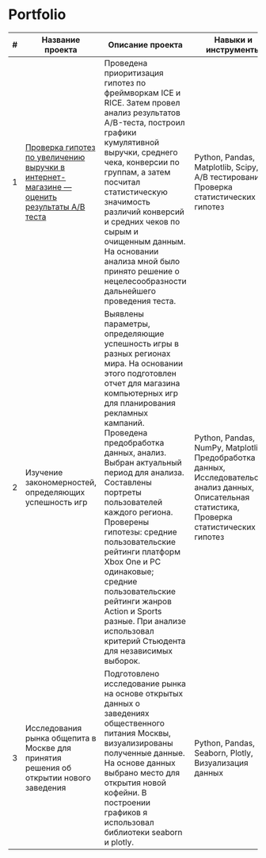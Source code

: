 # Portfolio
|#    | Название проекта | Описание проекта | Навыки и инструменты |
|-----|------------------|----------------|----------------------|
|1    | [Проверка гипотез по увеличению выручки в интернет-магазине — оценить результаты A/B теста]() | Проведена приоритизация гипотез по фреймворкам ICE и RICE. Затем провел анализ результатов A/B-теста, построил графики кумулятивной выручки, среднего чека, конверсии по группам, а затем посчитал статистическую значимость различий конверсий и средних чеков по сырым и очищенным данным. На основании анализа мной было принято решение о нецелесообразности дальнейшего проведения теста.   | Python, Pandas, Matplotlib, Scipy, A/B тестирование, Проверка статистических гипотез   |
|2    | Изучение закономерностей, определяющих успешность игр    | Выявлены параметры, определяющие успешность игры в разных регионах мира. На основании этого подготовлен отчет для магазина компьютерных игр для планирования рекламных кампаний. Проведена предобработка данных, анализ. Выбран актуальный период для анализа. Составлены портреты пользователей каждого региона. Проверены гипотезы: средние пользовательские рейтинги платформ Xbox One и PC одинаковые; средние пользовательские рейтинги жанров Action и Sports разные. При анализе использовал критерий Стьюдента для независимых выборок.   | Python, Pandas, NumPy, Matplotlib, Предобработка данных, Исследовательский анализ данных, Описательная статистика, Проверка статистических гипотез  |
|3    | Исследования рынка общепита в Москве для принятия решения об открытии нового заведения    | Подготовлено исследование рынка на основе открытых данных о заведениях общественного питания Москвы, визуализированы полученные данные. На основе данных выбрано место для открытия новой кофейни. В построении графиков я использовал библиотеки seaborn и plotly.    | Python, Pandas, Seaborn, Plotly, Визуализация данных   |
